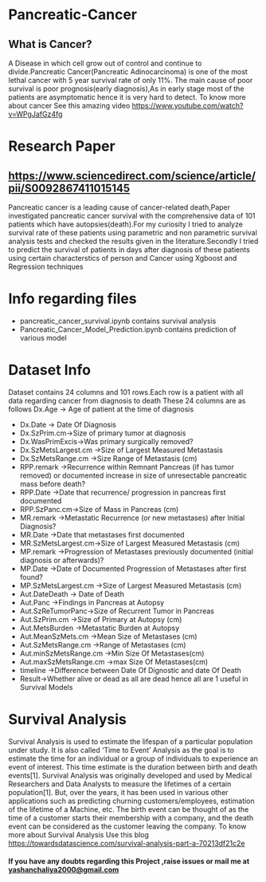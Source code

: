 # Pancreatic-Cancer
## What is Cancer?
A Disease in which cell grow out of control and continue to divide.Pancreatic Cancer(Pancreatic Adinocarcinoma) is one of the most lethal cancer with 5 year survival rate of only 11%. The main cause of poor survival is poor prognosis(early diagnosis),As in early stage most of the patients are asymptomatic hence it is very hard to detect.
To know more about cancer See this amazing video https://www.youtube.com/watch?v=WPgJafGz4fg
# Research Paper
## https://www.sciencedirect.com/science/article/pii/S0092867411015145
Pancreatic cancer is a leading cause of cancer-related death,Paper investigated pancreatic cancer survival with the comprehensive data of 101 patients which have autopsies(death).For my curiosity I tried to analyze survival rate of these patients using parametric and  non parametric survival analysis tests
and checked the results given in the literature.Secondly I tried to predict the survival of patients in days after diagnosis of these patients using certain characterstics of person and Cancer using Xgboost and Regression techniques
# Info regarding files
* pancreatic_cancer_survival.ipynb contains survival analysis
* Pancreatic_Cancer_Model_Prediction.ipynb contains prediction of various model
# Dataset Info 
Dataset contains 24 columns and 101 rows.Each row is a patient with all data regarding cancer from diagnosis to death
These 24 columns are as follows
Dx.Age -> Age of patient at the time of diagnosis
* Dx.Date -> Date Of Diagnosis
* Dx.SzPrim.cm->Size of primary tumor at diagnosis
* Dx.WasPrimExcis->Was primary surgically removed?
* Dx.SzMetsLargest.cm ->Size of Largest Measured Metastasis
* Dx.SzMetsRange.cm ->Size Range of Metastasis (cm)
* RPP.remark ->Recurrence within Remnant Pancreas (if has tumor removed) or documented increase in size of unresectable pancreatic mass before death?
* RPP.Date ->Date that recurrence/ progression in pancreas first documented
* RPP.SzPanc.cm->Size of Mass in Pancreas (cm)
* MR.remark ->Metastatic Recurrence (or new metastases) after Initial Diagnosis?
* MR.Date ->Date that metastases first documented
* MR.SzMetsLargest.cm->Size of Largest Measured Metastasis (cm)
* MP.remark ->Progression of Metastases previously documented (initial diagnosis or afterwards)?
* MP.Date ->Date of Documented Progression of Metastases after first found?
* MP.SzMetsLargest.cm ->Size of Largest Measured Metastasis (cm)
* Aut.DateDeath -> Date of Death
* Aut.Panc ->Findings in Pancreas at Autopsy
* Aut.SzReTumorPanc->Size of Recurrent Tumor in Pancreas
* Aut.SzPrim.cm ->Size of Primary at Autopsy (cm)
* Aut.MetsBurden ->Metastatic Burden at Autopsy
* Aut.MeanSzMets.cm ->Mean Size of Metastases (cm)
* Aut.SzMetsRange.cm ->Range of Metastases (cm)
* Aut.minSzMetsRange.cm ->Min Size Of Metastases(cm)
* Aut.maxSzMetsRange.cm ->max Size Of Metastases(cm)
* timeline ->Difference between Date Of Dignostic and date Of Death
* Result->Whether alive or dead as all are dead hence all are 1 useful in Survival Models
# Survival Analysis
Survival Analysis is used to estimate the lifespan of a particular population under study. It is also called ‘Time to Event’ Analysis as the goal is to estimate the time for an individual or a group of individuals to experience an event of interest. This time estimate is the duration between birth and death events[1]. Survival Analysis was originally developed and used by Medical Researchers and Data Analysts to measure the lifetimes of a certain population[1]. But, over the years, it has been used in various other applications such as predicting churning customers/employees, estimation of the lifetime of a Machine, etc. The birth event can be thought of as the time of a customer starts their membership with a company, and the death event can be considered as the customer leaving the company.
To know more about Survival Analysis Use this blog https://towardsdatascience.com/survival-analysis-part-a-70213df21c2e

#### If you have any doubts regarding this Project ,raise issues or mail me at yashanchaliya2000@gmail.com
